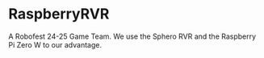 # RaspberryRVR
A Robofest 24-25 Game Team. We use the Sphero RVR and the Raspberry Pi Zero W to our advantage.


